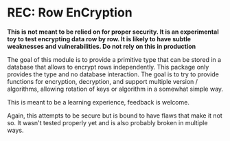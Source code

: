 # REC: Row EnCryption

**This is not meant to be relied on for proper security. It is an experimental toy to test encrypting data row by row. It is likely to have subtle weaknesses and vulnerabilities. Do not rely on this in production**

The goal of this module is to provide a primitive type that can be stored in a database that allows to encrypt rows independently.
This package only provides the type and no database interaction.
The goal is to try to provide functions for encryption, decryption, and support multiple version / algorithms, allowing rotation of keys or algorithm in a somewhat simple way.

This is meant to be a learning experience, feedback is welcome.

Again, this attempts to be secure but is bound to have flaws that make it not so.
It wasn't tested properly yet and is also probably broken in multiple ways.

